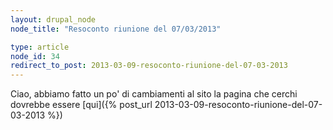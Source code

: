 ```yaml
---
layout: drupal_node
node_title: "Resoconto riunione del 07/03/2013"

type: article
node_id: 34
redirect_to_post: 2013-03-09-resoconto-riunione-del-07-03-2013
---
```


Ciao, abbiamo fatto un po' di cambiamenti al sito
la pagina che cerchi dovrebbe essere [qui]({% post_url 2013-03-09-resoconto-riunione-del-07-03-2013 %})